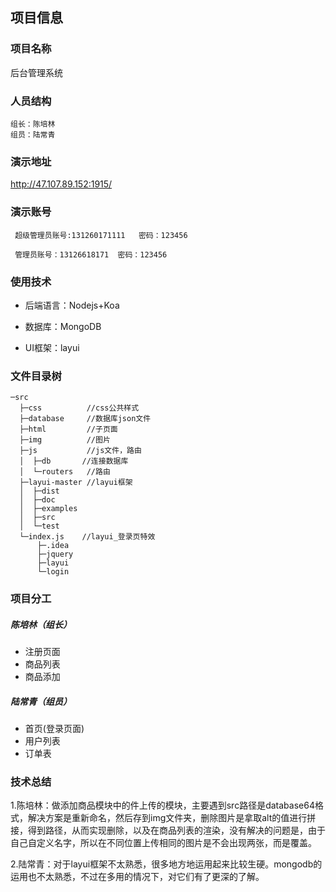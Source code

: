 

## 项目信息



### 项目名称

后台管理系统



### 人员结构

```
组长：陈培林
组员：陆常青
```



### 演示地址

http://47.107.89.152:1915/



### 演示账号

```
 超级管理员账号:131260171111   密码：123456

 管理员账号：13126618171  密码：123456
```



### 使用技术

- 后端语言：Nodejs+Koa

- 数据库：MongoDB

- UI框架：layui

  

### 文件目录树

```
─src
  ├─css          //css公共样式
  ├─database     //数据库json文件
  ├─html         //子页面
  ├─img	         //图片		
  ├─js	         //js文件，路由
  │  ├─db       //连接数据库
  │  └─routers	 //路由
  ├─layui-master //layui框架
  │  ├─dist
  │  ├─doc
  │  ├─examples
  │  ├─src
  │  └─test
  └─index.js	//layui_登录页特效
      ├─.idea
      ├─jquery
      ├─layui
      └─login
```



### 项目分工

##### 陈培林（组长）

- 注册页面
- 商品列表
- 商品添加

##### 陆常青（组员）

- 首页(登录页面)
- 用户列表
- 订单表

### 技术总结

1.陈培林：做添加商品模块中的件上传的模块，主要遇到src路径是database64格式，解决方案是重新命名，然后存到img文件夹，删除图片是拿取alt的值进行拼接，得到路径，从而实现删除，以及在商品列表的渲染，没有解决的问题是，由于自己自定义名字，所以在不同位置上传相同的图片是不会出现两张，而是覆盖。

2.陆常青：对于layui框架不太熟悉，很多地方地运用起来比较生硬。mongodb的运用也不太熟悉，不过在多用的情况下，对它们有了更深的了解。


